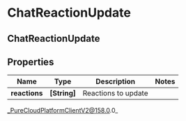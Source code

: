 # ChatReactionUpdate

## ChatReactionUpdate

## Properties

|Name | Type | Description | Notes|
|------------ | ------------- | ------------- | -------------|
| **reactions** | **[String]** | Reactions to update | |



_PureCloudPlatformClientV2@158.0.0_
